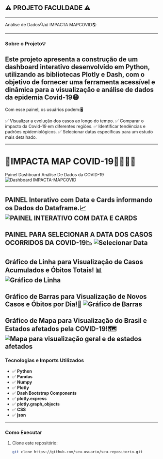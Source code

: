 ## ⚠️ PROJETO FACULDADE ⚠️
---
Análise de Dados🔍📊   IMPACTA 
                      MAPCOVID🌎

---

### Sobre o Projeto💡
Este projeto apresenta a construção de um dashboard interativo desenvolvido em Python, utilizando as bibliotecas Plotly e Dash, com o objetivo de fornecer uma ferramenta acessível e dinâmica para a visualização e análise de dados da epidemia Covid-19😷
---
Com esse painel, os usuários podem:🖥️

✅ Visualizar a evolução dos casos ao longo do tempo.
✅ Comparar o impacto da Covid-19 em diferentes regiões.
✅ Identificar tendências e padrões epidemiológicos.
✅ Selecionar datas específicas para um estudo mais detalhado.

---

# 🚨IMPACTA MAP COVID-19🦠💉😷🚨
Painel Dashboard Análise De Dados da COVID-19
![Dashboard IMPACTA-MAPCOVID](https://snipboard.io/FnbUQz.jpg)  


---
PAINEL Interativo com Data e Cards informando os Dados do Dataframe.📈
![PAINEL INTERATIVO COM DATA E CARDS](https://snipboard.io/Vtnu6N.jpg)
---
PAINEL PARA SELECIONAR A DATA DOS CASOS OCORRIDOS DA COVID-19📉
![Selecionar Data](https://snipboard.io/Q24PpJ.jpg)
---
Gráfico de Linha para Visualização de Casos Acumulados e Óbitos Totais! 📊
![Gráfico de Linha](https://snipboard.io/2FUXiG.jpg)
---
Gráfico de Barras para Visualização de Novos Casos e Óbitos por Dia!📑
![Gráfico de Barras](https://snipboard.io/wi3NOt.jpg)
---
Gráfico de Mapa para Visualização do Brasil e Estados afetados pela COVID-19!🗺️
![Mapa para visualização geral e de estados afetados](https://snipboard.io/QpDMsa.jpg)
---



### Tecnologias e Imports Utilizados
- ✅ **Python** 
- ✅ **Pandas**
- ✅ **Numpy**
- ✅ **Plotly**
- ✅ **Dash Bootstrap Components**
- ✅ **plotly.express**
- ✅ **plotly.graph_objects** 
- ✅ **CSS**
- ✅ **json** 
---

### Como Executar
1. Clone este repositório:
   ```bash
   git clone https://github.com/seu-usuario/seu-repositorio.git

